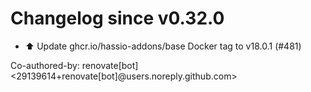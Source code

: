 # Changelog since v0.32.0
- ⬆️ Update ghcr.io/hassio-addons/base Docker tag to v18.0.1 (#481)

Co-authored-by: renovate[bot] <29139614+renovate[bot]@users.noreply.github.com> 
